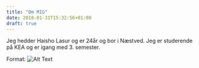 ```yaml
---
title: "Om MIG"
date: 2018-01-31T15:32:56+01:00
draft: true
---
```


Jeg hedder Haisho Lasur og er 24år og bor i Næstved. 
Jeg er studerende på KEA og er igang med 3. semester. 

Format: ![Alt Text](url)

